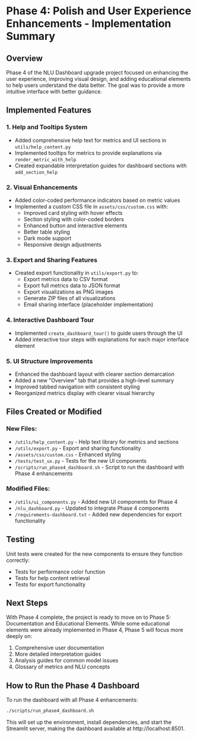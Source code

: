 # Phase 4: Polish and User Experience Enhancements - Implementation Summary

## Overview

Phase 4 of the NLU Dashboard upgrade project focused on enhancing the user experience, improving visual design, and adding educational elements to help users understand the data better. The goal was to provide a more intuitive interface with better guidance.

## Implemented Features

### 1. Help and Tooltips System

- Added comprehensive help text for metrics and UI sections in `utils/help_content.py`
- Implemented tooltips for metrics to provide explanations via `render_metric_with_help`
- Created expandable interpretation guides for dashboard sections with `add_section_help`

### 2. Visual Enhancements

- Added color-coded performance indicators based on metric values
- Implemented a custom CSS file in `assets/css/custom.css` with:
  - Improved card styling with hover effects
  - Section styling with color-coded borders
  - Enhanced button and interactive elements
  - Better table styling
  - Dark mode support
  - Responsive design adjustments

### 3. Export and Sharing Features

- Created export functionality in `utils/export.py` to:
  - Export metrics data to CSV format
  - Export full metrics data to JSON format
  - Export visualizations as PNG images
  - Generate ZIP files of all visualizations
  - Email sharing interface (placeholder implementation)

### 4. Interactive Dashboard Tour

- Implemented `create_dashboard_tour()` to guide users through the UI
- Added interactive tour steps with explanations for each major interface element

### 5. UI Structure Improvements

- Enhanced the dashboard layout with clearer section demarcation
- Added a new "Overview" tab that provides a high-level summary
- Improved tabbed navigation with consistent styling
- Reorganized metrics display with clearer visual hierarchy

## Files Created or Modified

### New Files:

- `/utils/help_content.py` - Help text library for metrics and sections
- `/utils/export.py` - Export and sharing functionality
- `/assets/css/custom.css` - Enhanced styling
- `/tests/test_ux.py` - Tests for the new UI components
- `/scripts/run_phase4_dashboard.sh` - Script to run the dashboard with Phase 4 enhancements

### Modified Files:

- `/utils/ui_components.py` - Added new UI components for Phase 4
- `/nlu_dashboard.py` - Updated to integrate Phase 4 components
- `/requirements-dashboard.txt` - Added new dependencies for export functionality

## Testing

Unit tests were created for the new components to ensure they function correctly:

- Tests for performance color function
- Tests for help content retrieval
- Tests for export functionality

## Next Steps

With Phase 4 complete, the project is ready to move on to Phase 5: Documentation and Educational Elements. While some educational elements were already implemented in Phase 4, Phase 5 will focus more deeply on:

1. Comprehensive user documentation
2. More detailed interpretation guides
3. Analysis guides for common model issues
4. Glossary of metrics and NLU concepts

## How to Run the Phase 4 Dashboard

To run the dashboard with all Phase 4 enhancements:

```bash
./scripts/run_phase4_dashboard.sh
```

This will set up the environment, install dependencies, and start the Streamlit server, making the dashboard available at http://localhost:8501.
